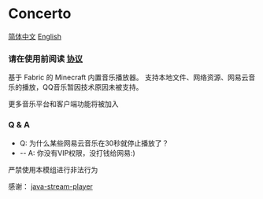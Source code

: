 # Concerto

[简体中文](README_zh.md) [English](README.md)

### 请在使用前阅读 [协议](LICENSE)

基于 Fabric 的 Minecraft 内置音乐播放器。
支持本地文件、网络资源、网易云音乐的播放，QQ音乐暂因技术原因未被支持。

更多音乐平台和客户端功能将被加入

### Q & A
- Q: 为什么某些网易云音乐在30秒就停止播放了？
- -- A: 你没有VIP权限，没打钱给网易:)

严禁使用本模组进行非法行为

感谢：
[java-stream-player](https://github.com/goxr3plus/java-stream-player)